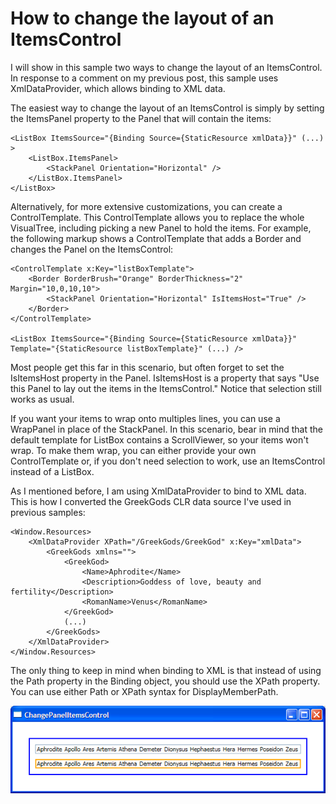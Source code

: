 # How to change the layout of an ItemsControl

I will show in this sample two ways to change the layout of an ItemsControl. In response to a comment on my previous post, this sample uses XmlDataProvider, which allows binding to XML data. 

The easiest way to change the layout of an ItemsControl is simply by setting the ItemsPanel property to the Panel that will contain the items:

	<ListBox ItemsSource="{Binding Source={StaticResource xmlData}}" (...) >
		<ListBox.ItemsPanel>
			<StackPanel Orientation="Horizontal" />
		</ListBox.ItemsPanel>
	</ListBox>

Alternatively, for more extensive customizations, you can create a ControlTemplate. This ControlTemplate allows you to replace the whole VisualTree, including picking a new Panel to hold the items. For example, the following markup shows a ControlTemplate that adds a Border and changes the Panel on the ItemsControl:

	<ControlTemplate x:Key="listBoxTemplate">
		<Border BorderBrush="Orange" BorderThickness="2" Margin="10,0,10,10">
			<StackPanel Orientation="Horizontal" IsItemsHost="True" />
		</Border>
	</ControlTemplate>
	    
	<ListBox ItemsSource="{Binding Source={StaticResource xmlData}}" Template="{StaticResource listBoxTemplate}" (...) />

Most people get this far in this scenario, but often forget to set the IsItemsHost property in the Panel. IsItemsHost is a property that says "Use this Panel to lay out the items in the ItemsControl." Notice that selection still works as usual.

If you want your items to wrap onto multiples lines, you can use a WrapPanel in place of the StackPanel. In this scenario, bear in mind that the default template for ListBox contains a ScrollViewer, so your items won't wrap. To make them wrap, you can either provide your own ControlTemplate or, if you don't need selection to work, use an ItemsControl instead of a ListBox.

As I mentioned before, I am using XmlDataProvider to bind to XML data. This is how I converted the GreekGods CLR data source I've used in previous samples:

	<Window.Resources>
		<XmlDataProvider XPath="/GreekGods/GreekGod" x:Key="xmlData">
			<GreekGods xmlns="">
				<GreekGod>
					<Name>Aphrodite</Name>
					<Description>Goddess of love, beauty and fertility</Description>
					<RomanName>Venus</RomanName>
				</GreekGod>
				(...)
			</GreekGods>
		</XmlDataProvider>
	</Window.Resources>

The only thing to keep in mind when binding to XML is that instead of using the Path property in the Binding object, you should use the XPath property. You can use either Path or XPath syntax for DisplayMemberPath.

![](Images/ChangePanelItemsControl.png)
